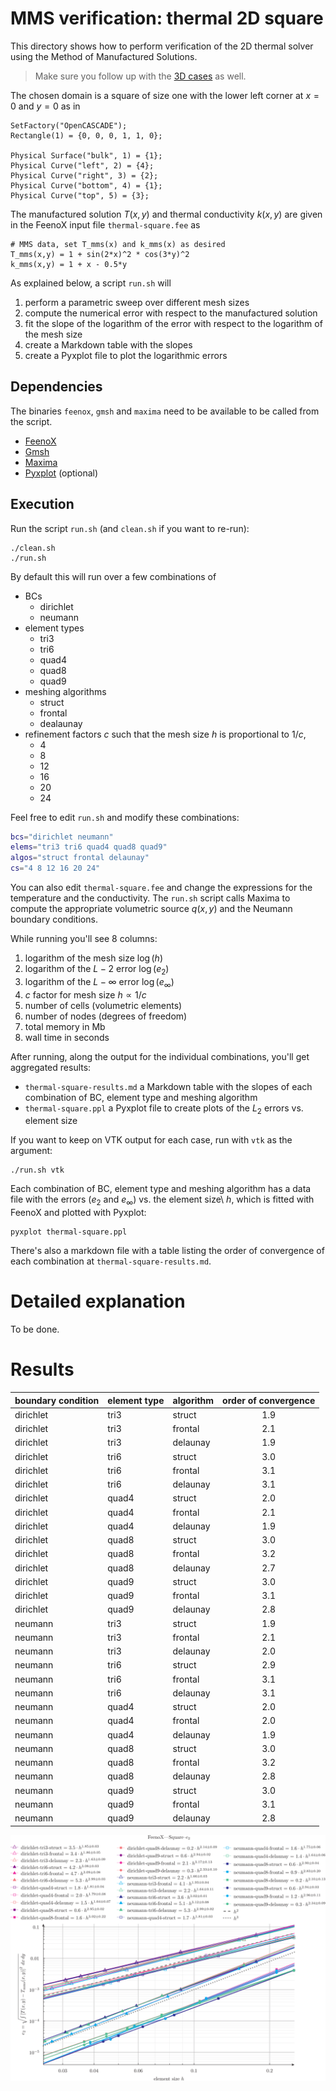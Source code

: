 # MMS verification: thermal 2D square

This directory shows how to perform verification of the 2D thermal solver using the Method of Manufactured Solutions.

> Make sure you follow up with the [3D cases](../3d) as well.

The chosen domain is a square of size one with the lower left corner at $x=0$ and $y=0$ as in

```
SetFactory("OpenCASCADE");
Rectangle(1) = {0, 0, 0, 1, 1, 0};

Physical Surface("bulk", 1) = {1};
Physical Curve("left", 2) = {4};
Physical Curve("right", 3) = {2};
Physical Curve("bottom", 4) = {1};
Physical Curve("top", 5) = {3};
```

The manufactured solution $T(x,y)$ and thermal conductivity $k(x,y)$ are given in the FeenoX input file `thermal-square.fee` as

```feenox
# MMS data, set T_mms(x) and k_mms(x) as desired
T_mms(x,y) = 1 + sin(2*x)^2 * cos(3*y)^2
k_mms(x,y) = 1 + x - 0.5*y
```

As explained below, a script `run.sh` will
 
 1. perform a parametric sweep over different mesh sizes
 2. compute the numerical error with respect to the manufactured solution
 3. fit the slope of the logarithm of the error with respect to the logarithm of the mesh size
 4. create a Markdown table with the slopes
 5. create a Pyxplot file to plot the logarithmic errors


## Dependencies

The binaries `feenox`, `gmsh` and `maxima` need to be available to be called from the script.

 * [FeenoX](https://www.seamplex.com/feenox)
 * [Gmsh](http://gmsh.info/)
 * [Maxima](https://maxima.sourceforge.io/)
 * [Pyxplot](https://pyxplot.org.uk/) (optional)


 
## Execution

Run the script `run.sh` (and `clean.sh` if you want to re-run):

```terminal
./clean.sh
./run.sh
```

By default this will run over a few combinations of 

 * BCs
   - dirichlet
   - neumann
 * element types
   - tri3
   - tri6
   - quad4
   - quad8
   - quad9
 * meshing algorithms
   - struct
   - frontal
   - dealaunay
 * refinement factors $c$ such that the mesh size $h$ is proportional to $1/c$,
   - 4
   - 8
   - 12
   - 16
   - 20
   - 24

Feel free to edit `run.sh` and modify these combinations:

```bash
bcs="dirichlet neumann"
elems="tri3 tri6 quad4 quad8 quad9"
algos="struct frontal delaunay"
cs="4 8 12 16 20 24"
```

You can also edit `thermal-square.fee` and change the expressions for the temperature and the conductivity.
The `run.sh` script calls Maxima to compute the appropriate volumetric source $q(x,y)$ and the Neumann boundary conditions. 

While running you'll see 8 columns:

 1. logarithm of the mesh size $\log(h)$
 2. logarithm of the $L-2$ error $\log(e_2)$
 3. logarithm of the $L-\infty$ error $\log(e_\infty)$
 4. $c$ factor for mesh size $h \propto 1/c$
 5. number of cells (volumetric elements)
 6. number of nodes (degrees of freedom)
 7. total memory in Mb
 8. wall time in seconds
 
After running, along the output for the individual combinations, you'll get aggregated results:

 * `thermal-square-results.md` a Markdown table with the slopes of each combination of BC, element type and meshing algorithm
 * `thermal-square.ppl` a Pyxplot file to create plots of the $L_2$ errors vs. element size
 
If you want to keep on VTK output for each case, run with `vtk` as the argument:

```terminal
./run.sh vtk
```



Each combination of BC, element type and meshing algorithm has a data file with the errors ($e_2$ and $e_\infty$) vs. the element size\ $h$, which is fitted with FeenoX and plotted with Pyxplot:

```terinal
pyxplot thermal-square.ppl
```

There's also a markdown file with a table listing the order of convergence of each combination at `thermal-square-results.md`.


# Detailed explanation

To be done.



# Results





 boundary condition | element type | algorithm | order of convergence
--------------------|--------------|-----------|:----------------------:
 dirichlet | tri3 | struct |  1.9
 dirichlet | tri3 | frontal |  2.1
 dirichlet | tri3 | delaunay |  1.9
 dirichlet | tri6 | struct |  3.0
 dirichlet | tri6 | frontal |  3.1
 dirichlet | tri6 | delaunay |  3.1
 dirichlet | quad4 | struct |  2.0
 dirichlet | quad4 | frontal |  2.1
 dirichlet | quad4 | delaunay |  1.9
 dirichlet | quad8 | struct |  3.0
 dirichlet | quad8 | frontal |  3.2
 dirichlet | quad8 | delaunay |  2.7
 dirichlet | quad9 | struct |  3.0
 dirichlet | quad9 | frontal |  3.1
 dirichlet | quad9 | delaunay |  2.8
 neumann | tri3 | struct |  1.9
 neumann | tri3 | frontal |  2.1
 neumann | tri3 | delaunay |  2.0
 neumann | tri6 | struct |  2.9
 neumann | tri6 | frontal |  3.1
 neumann | tri6 | delaunay |  3.1
 neumann | quad4 | struct |  2.0
 neumann | quad4 | frontal |  2.0
 neumann | quad4 | delaunay |  1.9
 neumann | quad8 | struct |  3.0
 neumann | quad8 | frontal |  3.2
 neumann | quad8 | delaunay |  2.8
 neumann | quad9 | struct |  3.0
 neumann | quad9 | frontal |  3.1
 neumann | quad9 | delaunay |  2.8


 
![Plot of $L_2$ error vs. element size $h$](thermal-square-e2.svg)
